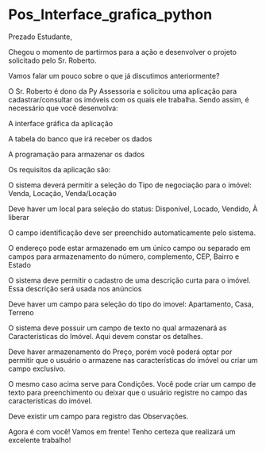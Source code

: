 # Pos_Interface_grafica_python

Prezado Estudante,

Chegou o momento de partirmos para a ação e desenvolver o projeto solicitado pelo Sr. Roberto.

Vamos falar um pouco sobre o que já discutimos anteriormente?

O Sr. Roberto é dono da Py Assessoria e solicitou uma aplicação para cadastrar/consultar os imóveis com os quais ele trabalha. Sendo assim, é necessário que você desenvolva:

A interface gráfica da aplicação

A tabela do banco que irá receber os dados

A programação para armazenar os dados



Os requisitos da aplicação são:

O sistema deverá permitir a seleção do Tipo de negociação para o imóvel: Venda, Locação, Venda/Locação

Deve haver um local para seleção do status: Disponível, Locado, Vendido, À liberar

O campo identificação deve ser preenchido automaticamente pelo sistema. 

O endereço pode estar armazenado em um único campo ou separado em campos para armazenamento do número, complemento, CEP, Bairro e Estado

O sistema deve permitir o cadastro de uma descrição curta para o imóvel. Essa descrição será usada nos anúncios

Deve haver um campo para seleção do tipo do imovel: Apartamento, Casa, Terreno

O sistema deve possuir um campo de texto no qual armazenará as Características do Imóvel. Aqui devem constar os detalhes.

Deve haver armazenamento do Preço, porém você poderá optar por permitir que o usuário o armazene nas características do imóvel ou criar um campo exclusivo.

O mesmo caso acima serve para Condições. Você pode criar um campo de texto para preenchimento ou deixar que o usuário registre no campo das características do imóvel.

Deve existir um campo para registro das Observações.



Agora é com você! Vamos em frente! Tenho certeza que realizará um excelente trabalho!
